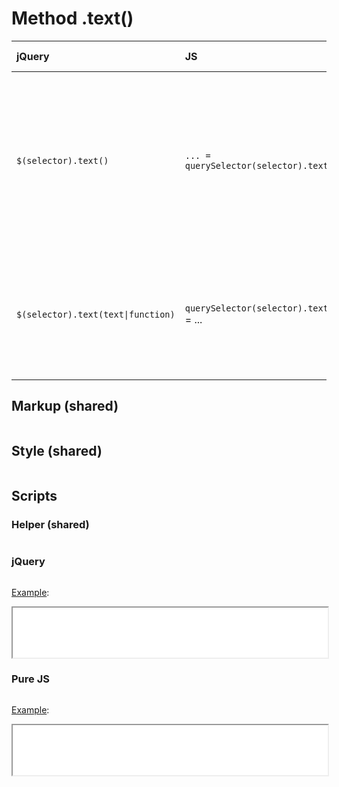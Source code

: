# Method .text()

| jQuery | JS | Description | API Reference |
|:--|:--|:--|:--:|
| `$(selector).text()` | `... = querySelector(selector).textContent` | **_End_** the most recent **_filtering operation_** in the current chain and **_return_** the set of matched elements **_to its previous state_**. | [API doc](https://api.jquery.com/text/) |
| `$(selector).text(text\|function)` | `querySelector(selector).textContent` = ... |  Set the content of each element in the set of matched elements to the specified text. | ^|

## Markup (shared)

```html:example.html
```

## Style (shared)

```css:src/style.css
```

## Scripts

### Helper (shared)

```js:src/main.js
```

### jQuery

```js:src/jquery.js
```

[Example](example.html?jquery):

<iframe width="100%" height="80" src="example.html?jquery"></iframe>

### Pure JS

```js:src/pure.js
```

[Example](example.html?pure):

<iframe width="100%" height="80" src="example.html?pure"></iframe>
